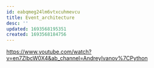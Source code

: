 ```yaml
---
id: eabqmeg24lm6vtxcuhmevcu
title: Event_architecture
desc: ''
updated: 1693568195351
created: 1693568184756
---
```

https://www.youtube.com/watch?v=en7ZlbcW0X4&ab_channel=AndreyIvanov%7CPython